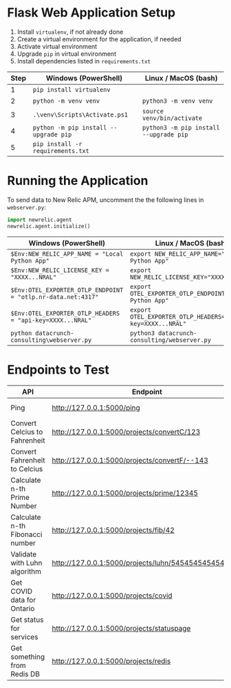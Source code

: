 # Flask Web Application Setup

1. Install `virtualenv`, if not already done
1. Create a virtual environment for the application, if needed
1. Activate virtual environment
1. Upgrade `pip` in virtual environment
1. Install dependencies listed in `requirements.txt`


| Step | Windows (PowerShell)                  | Linux / MacOS (bash)                   |
|------|---------------------------------------|----------------------------------------|
| 1    | `pip install virtualenv`                                                       |
| 2    | `python -m venv venv`                 | `python3 -m venv venv`                 |
| 3    | `.\venv\Scripts\Activate.ps1`         | `source venv/bin/activate`             |
| 4    | `python -m pip install --upgrade pip` | `python3 -m pip install --upgrade pip` |
| 5    | `pip install -r requirements.txt`                                              |


# Running the Application
To send data to New Relic APM, uncomment the the following lines in `webserver.py`:
```python
import newrelic.agent
newrelic.agent.initialize()
```

| Windows (PowerShell)                                         | Linux / MacOS (bash)                                      |
|--------------------------------------------------------------|-----------------------------------------------------------|
| `$Env:NEW_RELIC_APP_NAME = "Local Python App"`               | `export NEW_RELIC_APP_NAME="Local Python App"`            |
| `$Env:NEW_RELIC_LICENSE_KEY = "XXXX...NRAL"`                 | `export NEW_RELIC_LICENSE_KEY="XXXX...NRAL"`              |
| `$Env:OTEL_EXPORTER_OTLP_ENDPOINT = "otlp.nr-data.net:4317"` | `export OTEL_EXPORTER_OTLP_ENDPOINT="Local Python App"`   |
| `$Env:OTEL_EXPORTER_OTLP_HEADERS = "api-key=XXXX...NRAL"`    | `export OTEL_EXPORTER_OTLP_HEADERS="api-key=XXXX...NRAL"` |
| `python datacrunch-consulting\webserver.py`                  | `python3 datacrunch-consulting/webserver.py`              |


# Endpoints to Test

| API                             | Endpoint                                             | Notes                 |
|---------------------------------|------------------------------------------------------|-----------------------|
| Ping                            | http://127.0.0.1:5000/ping                           | JSON: pong            |
| Convert Celcius to Fahrenheit   | http://127.0.0.1:5000/projects/convertC/123          |                       |
| Convert Fahrenheit to Celcius   | http://127.0.0.1:5000/projects/convertF/--143        | Generate Server Error |
| Calculate n-th Prime Number     | http://127.0.0.1:5000/projects/prime/12345           | Put load on CPU / RAM |
| Calculate n-th Fibonacci number | http://127.0.0.1:5000/projects/fib/42                | JSON result           |
| Validate with Luhn algorithm    | http://127.0.0.1:5000/projects/luhn/5454545454545454 | Masked in logs        |
| Get COVID data for Ontario      | http://127.0.0.1:5000/projects/covid                 |                       |
| Get status for services         | http://127.0.0.1:5000/projects/statuspage            | AJAX request          |
| Get something from Redis DB     | http://127.0.0.1:5000/projects/redis                 | Redis database        |
